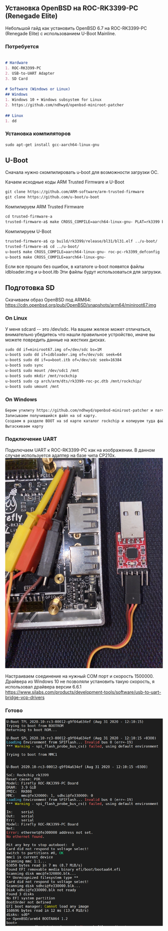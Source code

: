 ## Установка OpenBSD на ROC-RK3399-PC (Renegade Elite)

Небольшой гайд как установить OpenBSD 6.7 на ROC-RK3399-PC (Renegade Elite) с использованием U-Boot Mainline.

### Потребуется

```markdown

# Hardware
1. ROC-RK3399-PC
2. USB-to-UART Adapter
3. SD Card

# Software (Windows or Linux)
## Windows 
1. Windows 10 + Windows subsystem for Linux
2. https://github.com/ndhwyd/openbsd-miniroot-patcher

## Linux
1. dd
```

### Установка компиляторов
```markdown
sudo apt-get install gcc-aarch64-linux-gnu
```

## U-Boot
Сначала нужно скомпилировать u-boot для возможности загрузки ОС.

Качаем исходные коды ARM Trusted Firmware и U-Boot
```markdown
git clone https://github.com/ARM-software/arm-trusted-firmware
git clone https://github.com/u-boot/u-boot
```


Компилируем ARM Trusted Firmware
```markdown
cd trusted-firmware-a
trusted-firmware-a$ make CROSS_COMPILE=aarch64-linux-gnu- PLAT=rk3399 bl31
```


Компилируем U-Boot
```markdown
trusted-firmware-a$ cp build/rk3399/release/bl31/bl31.elf ../u-boot/
trusted-firmware-a$ cd ../u-boot/
u-boot$ make CROSS_COMPILE=aarch64-linux-gnu- roc-pc-rk3399_defconfig
u-boot$ make CROSS_COMPILE=aarch64-linux-gnu-
```

Если все прошло без ошибок, в каталоге u-boot появятся файлы idbloader.img и u-boot.itb
Эти файлы будут использоваться для загрузки.


## Подготовка SD

Скачиваем образ OpenBSD под ARM64: https://cdn.openbsd.org/pub/OpenBSD/snapshots/arm64/miniroot67.img

### On Linux
У меня sdcard -- это /dev/sdc. На вашем железе может отличаться, внимательно убедитесь что нашли правильное устройство, иначе вы можете повредить данные на жестких дисках.
```markdown
sudo dd if=miniroot67.img of=/dev/sdc bs=1M
u-boot$ sudo dd if=idbloader.img of=/dev/sdc seek=64
u-boot$ sudo dd if=u=boot.itb of=/dev/sdc seek=16384
u-boot$ sudo sync
u-boot$ sudo mount /dev/sdc1 /mnt
u-boot$ sudo mkdir /mnt/rockchip
u-boot$ sudo cp arch/arm/dts/rk3399-roc-pc.dtb /mnt/rockchip/
u-boot$ sudo umount /mnt
```
### On Windows
```markdown
Берем утилиту https://github.com/ndhwyd/openbsd-miniroot-patcher и патчим скачанный minirootXX.img
Записываем получившийся файл на sd карту.
Создаем в разделе BOOT на sd карте каталог rockchip и копируем туда файл rk3399-roc-pc.dtb
Вытаскиваем карту
```

### Подключение UART 
Подключаем UART к ROC-RK3399-PC как на изображении.
В данном случае используется адаптер на базе чипа CP210x.
![Image](img/roc-rk3399-pc_uart_cp210x.jpg)

Настраиваем соединение на нужный COM порт и скорость 1500000.
Драйвера из Windows 10 не позволяли установить такую скорость, я использовал драйвера версии 6.6.1
https://www.silabs.com/products/development-tools/software/usb-to-uart-bridge-vcp-drivers

### Готово
![Image](img/uboot_openbsd_uart.png)
